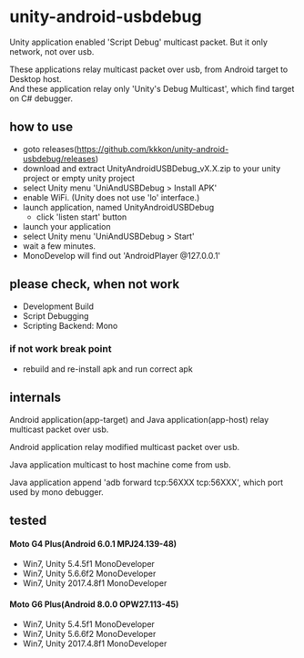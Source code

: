 # unity-android-usbdebug

Unity application enabled 'Script Debug' multicast packet.
But it only network, not over usb.

These applications relay multicast packet over usb, from Android target to Desktop host.  
And these application relay only 'Unity's Debug Multicast', which find target on C# debugger.

## how to use

- goto releases(https://github.com/kkkon/unity-android-usbdebug/releases)
- download and extract UnityAndroidUSBDebug_vX.X.zip to your unity project or empty unity project
- select Unity menu 'UniAndUSBDebug > Install APK'
- enable WiFi. (Unity does not use 'lo' interface.)
- launch application, named UnityAndroidUSBDebug
  - click 'listen start' button
- launch your application
- select Unity menu 'UniAndUSBDebug > Start'
- wait a few minutes.
- MonoDevelop will find out 'AndroidPlayer @127.0.0.1'

## please check, when not work

- Development Build
- Script Debugging
- Scripting Backend: Mono

### if not work break point

- rebuild and re-install apk and run correct apk

## internals

Android application(app-target) and Java application(app-host)
relay multicast packet over usb.

Android application relay modified multicast packet over usb.

Java application multicast to host machine come from usb.

Java application append 'adb forward tcp:56XXX tcp:56XXX',
which port used by mono debugger.


## tested

#### Moto G4 Plus(Android 6.0.1 MPJ24.139-48)
- Win7, Unity 5.4.5f1 MonoDeveloper
- Win7, Unity 5.6.6f2 MonoDeveloper
- Win7, Unity 2017.4.8f1 MonoDeveloper

#### Moto G6 Plus(Android 8.0.0 OPW27.113-45)
- Win7, Unity 5.4.5f1 MonoDeveloper 
- Win7, Unity 5.6.6f2 MonoDeveloper
- Win7, Unity 2017.4.8f1 MonoDeveloper

